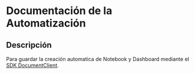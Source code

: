 # Documentación de la Automatización

## Descripción

Para guardar la creación automatica de Notebook y Dashboard mediante el [SDK DocumentClient](https://developer.dynatrace.com/develop/sdks/client-document/#documentsclient).
